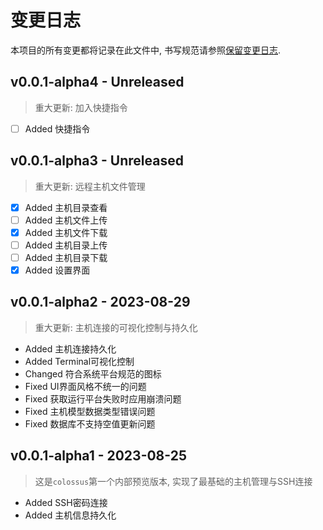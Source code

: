 # 变更日志

本项目的所有变更都将记录在此文件中, 书写规范请参照[保留变更日志](https://keepachangelog.com/zh-CN/1.0.0/).

## v0.0.1-alpha4 - Unreleased

> 重大更新: 加入快捷指令

* [ ] Added 快捷指令

## v0.0.1-alpha3 - Unreleased

> 重大更新: 远程主机文件管理

* [x] Added 主机目录查看
* [ ] Added 主机文件上传
* [x] Added 主机文件下载
* [ ] Added 主机目录上传
* [ ] Added 主机目录下载
* [x] Added 设置界面

## v0.0.1-alpha2 - 2023-08-29

> 重大更新: 主机连接的可视化控制与持久化

* Added 主机连接持久化
* Added Terminal可视化控制
* Changed 符合系统平台规范的图标
* Fixed UI界面风格不统一的问题
* Fixed 获取运行平台失败时应用崩溃问题
* Fixed 主机模型数据类型错误问题
* Fixed 数据库不支持空值更新问题

## v0.0.1-alpha1 - 2023-08-25

> 这是`colossus`第一个内部预览版本, 实现了最基础的主机管理与SSH连接

* Added SSH密码连接
* Added 主机信息持久化